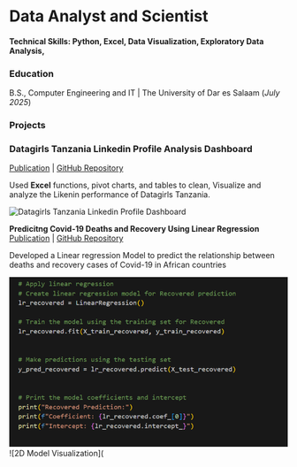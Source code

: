 # Data Analyst and Scientist

#### Technical Skills: Python, Excel, Data Visualization, Exploratory Data Analysis, 

### Education
B.S., Computer Engineering and IT | The University of Dar es Salaam (_July 2025_)

### Projects
### Datagirls Tanzania Linkedin Profile Analysis Dashboard
[Publication](https://medium.com/@irenedeodatus21/driving-linkedin-success-a-data-driven-analysis-for-datagirls-tanzania-3cbd2bed4f25) | [GitHub Repository](https://github.com/idmirene/Datagirls-Tanzania-Linkedin-Profile-Analysis/tree/main)


Used **Excel** functions, pivot charts, and tables to clean, Visualize and analyze the Likenin performance of Datagirls Tanzania.

![Datagirls Tanzania Linkedin Profile Dashboard](https://miro.medium.com/v2/resize:fit:1100/format:webp/1*jg9snpTzLpAUjfiXr0c_Xw.png)


**Predicitng Covid-19 Deaths and Recovery Using Linear Regression**
[Publication](https://medium.com/@irenedeodatus21/predicting-covid-19-deaths-and-recoveries-in-africa-using-linear-regression-45a81273b991) | [GitHub Repository](https://github.com/idmirene/COVID-19-Deaths-and-recoveries-Using-Linear-Regression)

Developed a Linear regression Model to predict the relationship between deaths and recovery cases of Covid-19 in African countries

![Regression Model](https://github.com/idmirene/COVID-19-Deaths-and-recoveries-Using-Linear-Regression/blob/main/model.png)
![2D Model Visualization](




